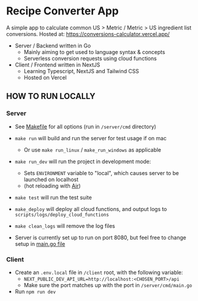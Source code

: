 # Recipe Converter App

A simple app to calculate common US > Metric / Metric > US ingredient list conversions. Hosted at: https://conversions-calculator.vercel.app/

- Server / Backend written in Go
  - Mainly aiming to get used to language syntax & concepts
  - Serverless conversion requests using cloud functions
- Client / Frontend written in NextJS
  - Learning Typescript, NextJS and Tailwind CSS
  - Hosted on Vercel

## HOW TO RUN LOCALLY

### Server

- See [Makefile](Makefile) for all options (run in `/server/cmd` directory)
- `make run` will build and run the server for test usage if on mac
  - Or use `make run_linux` / `make_run_windows` as applicable
- `make run_dev` will run the project in development mode:
  - Sets `ENVIRONMENT` variable to "local", which causes server to be launched on localhost
  - (hot reloading with [Air](https://github.com/cosmtrek/air))
- `make test` will run the test suite
- `make_deploy` will deploy all cloud functions, and output logs to `scripts/logs/deploy_cloud_functions`
- `make clean_logs` will remove the log files

- Server is currently set up to run on port 8080, but feel free to change setup in [main.go file](server/cmd/main.go)

### Client

- Create an `.env.local` file in `/client` root, with the following variable:
  - `NEXT_PUBLIC_DEV_API_URL=http://localhost:<CHOSEN_PORT>/api`
  - Make sure the port matches up with the port in `/server/cmd/main.go`
- Run `npm run dev`
